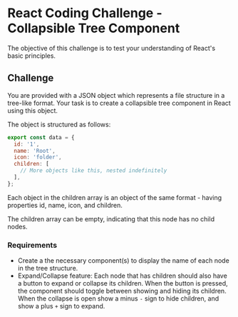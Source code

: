 # React Coding Challenge - Collapsible Tree Component

The objective of this challenge is to test your understanding of React's basic principles.

## Challenge

You are provided with a JSON object which represents a file structure in a tree-like format. Your task is to create a collapsible tree component in React using this object.

The object is structured as follows:

```javascript
export const data = {
  id: '1',
  name: 'Root',
  icon: 'folder',
  children: [
    // More objects like this, nested indefinitely
  ],
};
```

Each object in the children array is an object of the same format - having properties id, name, icon, and children.

The children array can be empty, indicating that this node has no child nodes.

### Requirements

- Create a the necessary component(s) to display the name of each node in the tree structure.
- Expand/Collapse feature: Each node that has children should also have a button to expand or collapse its children. When the button is pressed, the component should toggle between showing and hiding its children. When the collapse is open show a minus `-` sign to hide children, and show a plus `+` sign to expand.
